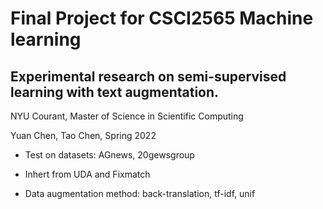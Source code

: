 # Final Project for CSCI2565 Machine learning



## Experimental research on semi-supervised learning with text augmentation.

NYU Courant, Master of Science in Scientific Computing

Yuan Chen, Tao Chen, Spring 2022

- Test on datasets: AGnews, 20gewsgroup

- Inhert from UDA and Fixmatch

- Data augmentation method: back-translation, tf-idf, unif

